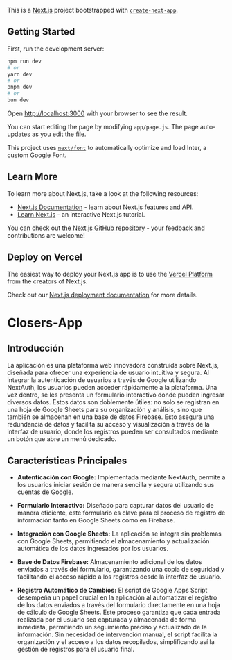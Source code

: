This is a [Next.js](https://nextjs.org/) project bootstrapped with [`create-next-app`](https://github.com/vercel/next.js/tree/canary/packages/create-next-app).

## Getting Started

First, run the development server:

```bash
npm run dev
# or
yarn dev
# or
pnpm dev
# or
bun dev
```

Open [http://localhost:3000](http://localhost:3000) with your browser to see the result.

You can start editing the page by modifying `app/page.js`. The page auto-updates as you edit the file.

This project uses [`next/font`](https://nextjs.org/docs/basic-features/font-optimization) to automatically optimize and load Inter, a custom Google Font.

## Learn More

To learn more about Next.js, take a look at the following resources:

- [Next.js Documentation](https://nextjs.org/docs) - learn about Next.js features and API.
- [Learn Next.js](https://nextjs.org/learn) - an interactive Next.js tutorial.

You can check out [the Next.js GitHub repository](https://github.com/vercel/next.js/) - your feedback and contributions are welcome!

## Deploy on Vercel

The easiest way to deploy your Next.js app is to use the [Vercel Platform](https://vercel.com/new?utm_medium=default-template&filter=next.js&utm_source=create-next-app&utm_campaign=create-next-app-readme) from the creators of Next.js.

Check out our [Next.js deployment documentation](https://nextjs.org/docs/deployment) for more details.
# Closers-App

## Introducción

La aplicación es una plataforma web innovadora construida sobre Next.js, diseñada para ofrecer una experiencia de usuario intuitiva y segura. Al integrar la autenticación de usuarios a través de Google utilizando NextAuth, los usuarios pueden acceder rápidamente a la plataforma. Una vez dentro, se les presenta un formulario interactivo donde pueden ingresar diversos datos. Estos datos son doblemente útiles: no solo se registran en una hoja de Google Sheets para su organización y análisis, sino que también se almacenan en una base de datos Firebase. Esto asegura una redundancia de datos y facilita su acceso y visualización a través de la interfaz de usuario, donde los registros pueden ser consultados mediante un botón que abre un menú dedicado.

## Características Principales

- **Autenticación con Google:** Implementada mediante NextAuth, permite a los usuarios iniciar sesión de manera sencilla y segura utilizando sus cuentas de Google.

- **Formulario Interactivo:** Diseñado para capturar datos del usuario de manera eficiente, este formulario es clave para el proceso de registro de información tanto en Google Sheets como en Firebase.

- **Integración con Google Sheets:** La aplicación se integra sin problemas con Google Sheets, permitiendo el almacenamiento y actualización automática de los datos ingresados por los usuarios.

- **Base de Datos Firebase:** Almacenamiento adicional de los datos enviados a través del formulario, garantizando una copia de seguridad y facilitando el acceso rápido a los registros desde la interfaz de usuario.

- **Registro Automático de Cambios:** El script de Google Apps Script desempeña un papel crucial en la aplicación al automatizar el registro de los datos enviados a través del formulario directamente en una hoja de cálculo de Google Sheets. Este proceso garantiza que cada entrada realizada por el usuario sea capturada y almacenada de forma inmediata, permitiendo un seguimiento preciso y actualizado de la información. Sin necesidad de intervención manual, el script facilita la organización y el acceso a los datos recopilados, simplificando así la gestión de registros para el usuario final.
